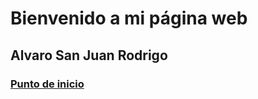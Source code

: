 # Bienvenido a mi página web

## Alvaro San Juan Rodrigo

### [Punto de inicio](https://alvarosanjuan20.github.io/)




